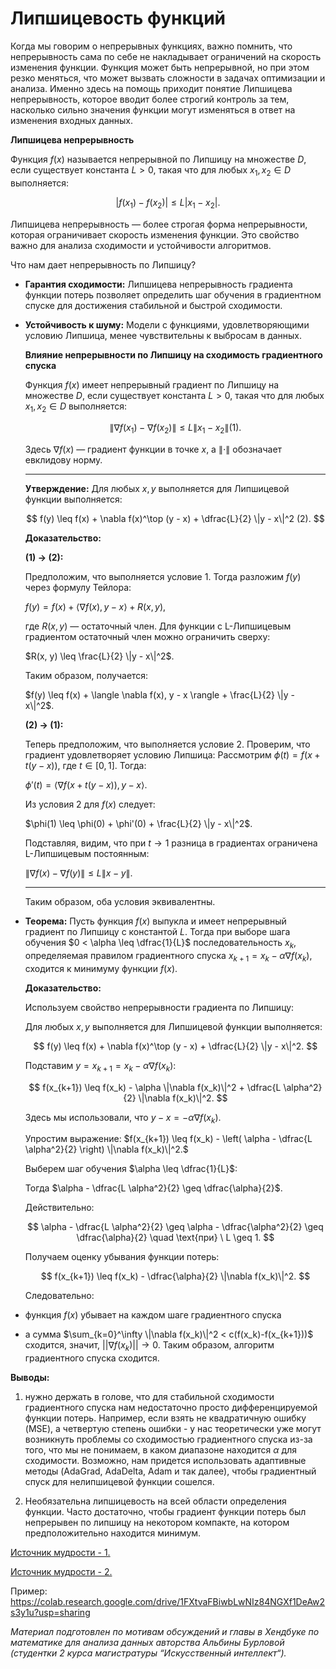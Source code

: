 # Липшицевость функций

Когда мы говорим о непрерывных функциях, важно помнить, что непрерывность сама по себе не накладывает ограничений на скорость изменения функции. Функция может быть непрерывной, но при этом резко меняться, что может вызвать сложности в задачах оптимизации и анализа. Именно здесь на помощь приходит понятие Липшицева непрерывность, которое вводит более строгий контроль за тем, насколько сильно значения функции могут изменяться в ответ на изменения входных данных.

 

**Липшицева непрерывность**

Функция $f(x)$ называется непрерывной по Липшицу на множестве $D$, если существует константа $L>0$, такая что для любых $x_1, x_2 \in D$ выполняется:

$$
|f(x_1) - f(x_2)| \leq L |x_1 - x_2|.
$$

Липшицева непрерывность — более строгая форма непрерывности, которая ограничивает скорость изменения функции. Это свойство важно для анализа сходимости и устойчивости алгоритмов.

Что нам дает непрерывность по Липшицу?

- **Гарантия сходимости:** Липшицева непрерывность градиента функции потерь позволяет определить шаг обучения в градиентном спуске для достижения стабильной и быстрой сходимости.


- **Устойчивость к шуму:** Модели с функциями, удовлетворяющими условию Липшица, менее чувствительны к выбросам в данных.

  
  **Влияние непрерывности по Липшицу на сходимость градиентного спуска**

  Функция $f(x)$ имеет непрерывный градиент по Липшицу на множестве $D$, если существует константа $L > 0$, такая что для любых $x_1, x_2 \in D$ выполняется:

  $$
  \|\nabla f(x_1) - \nabla f(x_2)\| \leq L \|x_1 - x_2\|    (1).  
  $$

  Здесь $\nabla f(x)$ — градиент функции в точке $x$, а $\|\cdot\|$ обозначает евклидову норму.

  
  
  ---

  **Утверждение:** Для любых $x, y$ выполняется для Липшицевой функции выполняется:

  $$
  f(y) \leq f(x) + \nabla f(x)^\top (y - x) + \dfrac{L}{2} \|y - x\|^2   (2).
  $$

  
   **Доказательство:**

  **(1) → (2):**

  Предположим, что выполняется условие 1. Тогда разложим $f(y)$ через формулу Тейлора:

   $f(y) = f(x) + \langle \nabla f(x), y - x \rangle + R(x, y)$, 

  где $R(x,y$) — остаточный член. Для функции с L-Липшицевым градиентом остаточный член можно ограничить сверху:

   $R(x, y) \leq \frac{L}{2} \|y - x\|^2$. 

  Таким образом, получается:

   $f(y) \leq f(x) + \langle \nabla f(x), y - x \rangle + \frac{L}{2} \|y - x\|^2$. 

  **(2) → (1):**

  Теперь предположим, что выполняется условие 2. Проверим, что градиент удовлетворяет условию Липшица: Рассмотрим $\phi(t) = f(x + t (y - x))$, где $t \in [0, 1]$. Тогда:

   $\phi'(t) = \langle \nabla f(x + t(y - x)), y - x \rangle.$ 

  Из условия 2 для $f(x)$ следует:

   $\phi(1) \leq \phi(0) + \phi'(0) + \frac{L}{2} \|y - x\|^2$. 

  Подставляя, видим, что при $t \to 1$ разница в градиентах ограничена L-Липшицевым постоянным:

   $\|\nabla f(x) - \nabla f(y)\| \leq L \|x - y\|$. 

  ---

   

  Таким образом, оба условия эквивалентны.
- 
  **Теорема:** Пусть функция $f(x)$ выпукла и имеет непрерывный градиент по Липшицу с константой $L$. Тогда при выборе шага обучения $0 < \alpha \leq \dfrac{1}{L}$ последовательность ${x_k}$, определяемая правилом градиентного спуска $x_{k+1} = x_k - \alpha \nabla f(x_k)$, сходится к минимуму функции $f(x)$.

  **Доказательство:**

  Используем свойство непрерывности градиента по Липшицу:

  Для любых $x, y$ выполняется для Липшицевой функции выполняется:

  $$
  f(y) \leq f(x) + \nabla f(x)^\top (y - x) + \dfrac{L}{2} \|y - x\|^2.
  $$

  Подставим $y = x_{k+1} = x_k - \alpha \nabla f(x_k)$:

  $$
  f(x_{k+1}) \leq f(x_k) - \alpha \|\nabla f(x_k)\|^2 + \dfrac{L \alpha^2}{2} \|\nabla f(x_k)\|^2.  
  $$

  Здесь мы использовали, что $y - x = -\alpha \nabla f(x_k)$.

  Упростим выражение: $f(x_{k+1}) \leq f(x_k) - \left( \alpha - \dfrac{L \alpha^2}{2} \right) \|\nabla f(x_k)\|^2.$

  Выберем шаг обучения $\alpha \leq \dfrac{1}{L}$:

  Тогда $\alpha - \dfrac{L \alpha^2}{2} \geq \dfrac{\alpha}{2}$.

  Действительно:

  $$
  \alpha - \dfrac{L \alpha^2}{2} \geq \alpha - \dfrac{\alpha^2}{2} \geq \dfrac{\alpha}{2} \quad \text{при} \ L \geq 1.
  $$

  Получаем оценку убывания функции потерь:

  $$
   f(x_{k+1}) \leq f(x_k) - \dfrac{\alpha}{2} \|\nabla f(x_k)\|^2.
  $$

  Следовательно:
-  функция $f(x)$ убывает на каждом шаге градиентного спуска
- а сумма $\sum_{k=0}^\infty \|\nabla f(x_k)\|^2 < c(f(x_k)-f(x_{k+1}))$ сходится, значит, $||\nabla f(x_k)||\to 0$. Таким образом, алгоритм градиентного спуска сходится.


**Выводы:** 

1) нужно держать в голове, что для стабильной сходимости градиентного спуска нам недостаточно просто дифференцируемой функции потерь. Например, если взять не квадратичную ошибку (MSE), а четвертую степень ошибки - у нас теоретически уже могут возникнуть проблемы со сходимостью градиентного спуска из-за того, что мы не понимаем, в каком диапазоне находится $\alpha$ для сходимости. Возможно, нам придется использовать адаптивные методы (AdaGrad, AdaDelta, Adam и так далее), чтобы градиентный спуск для нелипшицевой функции сошелся.

2) Необязательна липшицевость на всей области определения функции. Часто достаточно, чтобы градиент функции потерь был непрерывен по липшицу на некотором компакте, на котором предположительно находится минимум.


[Источник мудрости - 1.](http://www.machinelearning.ru/wiki/images/archive/3/34/20140423115800!Rodomanov-fast-gradient-methods.pdf)

[Источник мудрости - 2.](https://education.yandex.ru/handbook/ml/article/shodimost-sgd) 


Пример: <https://colab.research.google.com/drive/1FXtvaFBiwbLwNIz84NGXf1DeAw2s3y1u?usp=sharing> 


*Материал подготовлен по мотивам обсуждений и главы в Хендбуке по математике для анализа данных авторства Альбины Бурловой (студентки 2 курса магистратуры “Искусственный интеллект“).*